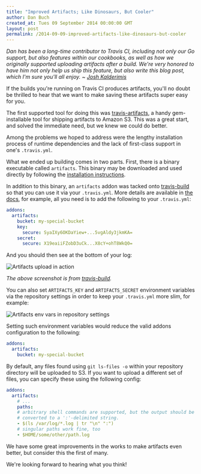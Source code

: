 ```yaml
---
title: "Improved Artifacts; Like Dinosaurs, But Cooler"
author: Dan Buch
created_at: Tues 09 September 2014 00:00:00 GMT
layout: post
permalink: /2014-09-09-improved-artifacts-like-dinosaurs-but-cooler
---
```


*Dan has been a long-time contributor to Travis CI, including not only our Go
support, but also features within our cookbooks, as well as how we originally
supported uploading artifacts after a build.  We're very honored to have him
not only help us ship this feature, but also write this blog post, which I'm
sure you'll all enjoy.  ~ [Josh Kalderimis](https://twitter.com/j2h)*

If the builds you're running on Travis CI produces artifacts, you'll no doubt
be thrilled to hear that we want to make saving these artifacts super easy for
you.

The first supported tool for doing this was
[travis-artifacts](https://github.com/travis-ci/travis-artifacts), a handy
gem-installable tool for shipping artifacts to Amazon S3.  This was a great
start, and solved the immediate need, but we knew we could do better.

Among the problems we hoped to address were the lengthy installation process of
runtime dependencies and the lack of first-class support in one's
`.travis.yml`.

What we ended up building comes in two parts.  First, there is a binary
executable called `artifacts`.  This binary may be downloaded and used directly
by following the [installation
instructions](https://github.com/travis-ci/artifacts#installation).

In addition to this binary, an `artifacts` addon was tacked onto
[travis-build](https://github.com/travis-ci/travis-build) so that you can use
it via your `.travis.yml`.  More details are available in [the
docs](http://docs.travis-ci.com/user/uploading-artifacts/), for example, all
you need is to add the following to your `.travis.yml`:

``` yaml
addons:
  artifacts:
    bucket: my-special-bucket
    key:
      secure: SyaIXy6OKDaYiew+...5vgAldy3jkmKA=
    secret:
      secure: X19eaiiFZobD3uCk...X8cY+ohT8WkQ0=
```

And you should then see at the bottom of your log:

![Artifacts upload in
action](/images/2014-09-09-artifacts-upload-travis-log.png)

*The above screenshot is from
[travis-build](https://travis-ci.org/travis-ci/travis-build/builds/32925401).*

You can also set `ARTIFACTS_KEY` and `ARTIFACTS_SECRET` environment variables
via the repository settings in order to keep your `.travis.yml` more slim, for
example:

![Artifacts env vars in repository
settings](/images/2014-09-09-artifacts-env-vars.png)

Setting such environment variables would reduce the valid addons configuration
to the following:

``` yaml
addons:
  artifacts:
    bucket: my-special-bucket
```

By default, any files found using `git ls-files -o` within your repository
directory will be uploaded to S3.  If you want to upload a different set of
files, you can specify these using the following config:

``` yaml
addons:
  artifacts:
    # ...
    paths:
    # arbitrary shell commands are supported, but the output should be
    # converted to a ':'-delimited string.
    - $(ls /var/log/*.log | tr "\n" ":")
    # singular paths work fine, too
    - $HOME/some/other/path.log
```

We have some great improvements in the works to make artifacts even better, but
consider this the first of many.

We're looking forward to hearing what you think!
